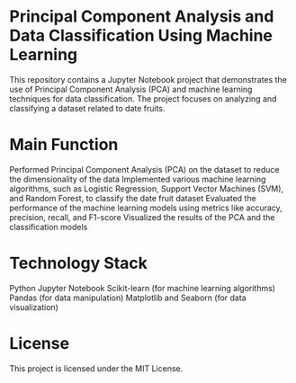 # Principal Component Analysis and Data Classification Using Machine Learning
 
This repository contains a Jupyter Notebook project that demonstrates the use of Principal Component Analysis (PCA) and machine learning techniques for data classification. The project focuses on analyzing and classifying a dataset related to date fruits.

# Main Function 
Performed Principal Component Analysis (PCA) on the dataset to reduce the dimensionality of the data
Implemented various machine learning algorithms, such as Logistic Regression, Support Vector Machines (SVM), and Random Forest, to classify the date fruit dataset
Evaluated the performance of the machine learning models using metrics like accuracy, precision, recall, and F1-score
Visualized the results of the PCA and the classification models

# Technology Stack
Python
Jupyter Notebook
Scikit-learn (for machine learning algorithms)
Pandas (for data manipulation)
Matplotlib and Seaborn (for data visualization)

# License
This project is licensed under the MIT License.
